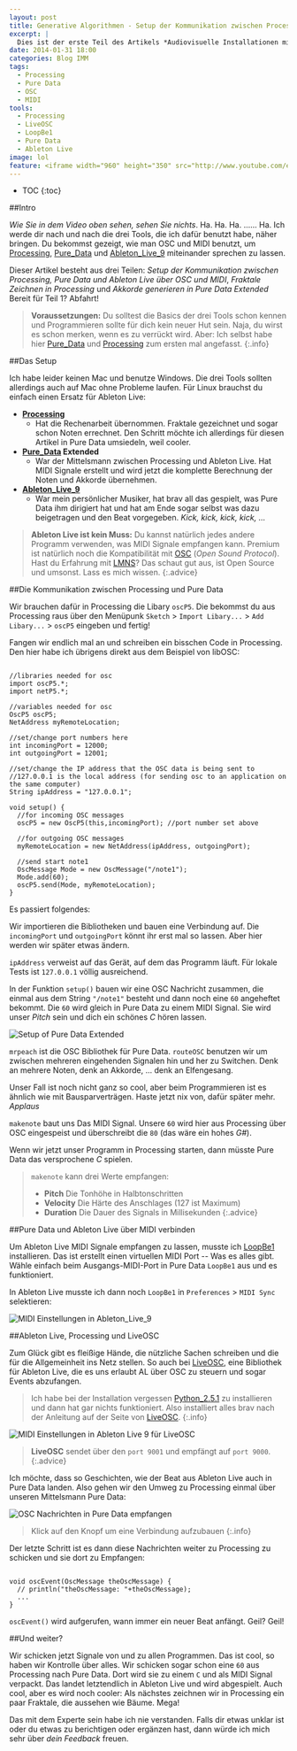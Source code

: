 ```yaml
---
layout: post
title: Generative Algorithmen - Setup der Kommunikation zwischen Processing, Pure Data und Ableton Live über OSC und MIDI.
excerpt: |
  Dies ist der erste Teil des Artikels *Audiovisuelle Installationen mit Generativen Algorithmen*. Wir erstellen Fraktale, die wie Bäume aussehen und lassen sie von elfengleichen Klängen begleiten. Abgefahren!
date: 2014-01-31 18:00
categories: Blog IMM
tags: 
  - Processing
  - Pure Data
  - OSC
  - MIDI
tools:  
  - Processing
  - LiveOSC
  - LoopBe1
  - Pure Data
  - Ableton Live
image: lol
feature: <iframe width="960" height="350" src="http://www.youtube.com/embed/t3XHLunRFz4?showinfo=0&controls=1&theme=light&color=white" frameborder="0" allowfullscreen></iframe>
---
```


* TOC
{:toc}

##Intro

*Wie Sie in dem Video oben sehen, sehen Sie nichts*. Ha. Ha. Ha. ...... Ha. Ich werde dir nach und nach die drei Tools, die ich dafür benutzt habe, näher bringen. Du bekommst gezeigt, wie man OSC und MIDI benutzt, um [Processing], [Pure_Data] und [Ableton_Live_9] miteinander sprechen zu lassen. 

Dieser Artikel besteht aus drei Teilen: *Setup der Kommunikation zwischen Processing, Pure Data und Ableton Live über OSC und MIDI*, *Fraktale Zeichnen in Processing* und *Akkorde generieren in Pure Data Extended* Bereit für Teil 1? Abfahrt!

> **Voraussetzungen:** 
> Du solltest die Basics der drei Tools schon kennen und Programmieren sollte für dich kein neuer Hut sein. Naja, du wirst es schon merken, wenn es zu verrückt wird. Aber: Ich selbst habe hier [Pure_Data] und [Processing] zum ersten mal angefasst. 
{:.info}

##Das Setup

Ich habe leider keinen Mac und benutze Windows. Die drei Tools sollten allerdings auch auf Mac ohne Probleme laufen. Für Linux brauchst du einfach einen Ersatz für Ableton Live:

* **[Processing]**
    - Hat die Rechenarbeit übernommen. Fraktale gezeichnet und sogar schon Noten errechnet. Den Schritt möchte ich allerdings für diesen Artikel in Pure Data umsiedeln, weil cooler.
* **[Pure_Data] Extended**
    - War der Mittelsmann zwischen Processing und Ableton Live. Hat MIDI Signale erstellt und wird jetzt die komplette Berechnung der Noten und Akkorde übernehmen.
* **[Ableton_Live_9]**
    - War mein persönlicher Musiker, hat brav all das gespielt, was Pure Data ihm dirigiert hat und hat am Ende sogar selbst was dazu beigetragen und den Beat vorgegeben. *Kick, kick, kick, kick, ...*

> **Ableton Live ist kein Muss:**
> Du kannst natürlich jedes andere Programm verwenden, was MIDI Signale empfangen kann. Premium ist natürlich noch die Kompatibilität mit [OSC] (*Open Sound Protocol*). 
> Hast du Erfahrung mit [LMNS]? Das schaut gut aus, ist Open Source und umsonst. Lass es mich wissen.
{:.advice}

##Die Kommunikation zwischen Processing und Pure Data

Wir brauchen dafür in Processing die Libary `oscP5`. Die bekommst du aus Processing raus über den Menüpunk `Sketch` > `Import Libary...` > `Add Libary...` > `oscP5` eingeben und fertig!

Fangen wir endlich mal an und schreiben ein bisschen Code in Processing. Den hier habe ich übrigens direkt aus dem Beispiel von libOSC:

~~~ text

//libraries needed for osc
import oscP5.*;
import netP5.*;

//variables needed for osc
OscP5 oscP5;
NetAddress myRemoteLocation;

//set/change port numbers here
int incomingPort = 12000;
int outgoingPort = 12001;

//set/change the IP address that the OSC data is being sent to
//127.0.0.1 is the local address (for sending osc to an application on the same computer)
String ipAddress = "127.0.0.1";

void setup() {
  //for incoming OSC messages
  oscP5 = new OscP5(this,incomingPort); //port number set above
  
  //for outgoing OSC messages
  myRemoteLocation = new NetAddress(ipAddress, outgoingPort);
  
  //send start note1
  OscMessage Mode = new OscMessage("/note1");
  Mode.add(60);
  oscP5.send(Mode, myRemoteLocation);
}

~~~

Es passiert folgendes:

Wir importieren die Bibliotheken und bauen eine Verbindung auf. Die `incomingPort` und `outgoingPort` könnt ihr erst mal so lassen. Aber hier werden wir später etwas ändern.

`ipAddress` verweist auf das Gerät, auf dem das Programm läuft. Für lokale Tests ist `127.0.0.1` völlig ausreichend.

In der Funktion `setup()` bauen wir eine OSC Nachricht zusammen, die einmal aus dem String `"/note1"` besteht und dann noch eine `60` angeheftet bekommt. Die `60` wird gleich in Pure Data zu einem MIDI Signal. Sie wird unser *Pitch* sein und dich ein schönes *C* hören lassen. 

![Setup of Pure Data Extended](/images/osc_setup_pde.png)

`mrpeach` ist die OSC Bibliothek für Pure Data. `routeOSC` benutzen wir um zwischen mehreren eingehenden Signalen hin und her zu Switchen. Denk an mehrere Noten, denk an Akkorde, ... denk an Elfengesang. 

Unser Fall ist noch nicht ganz so cool, aber beim Programmieren ist es ähnlich wie mit Bausparverträgen. Haste jetzt nix von, dafür später mehr. *Applaus*

`makenote` baut uns Das MIDI Signal. Unsere `60` wird hier aus Processing über OSC eingespeist und überschreibt die `80` (das wäre ein hohes *G#*).

Wenn wir jetzt unser Programm in Processing starten, dann müsste Pure Data das versprochene *C* spielen.

> `makenote` kann drei Werte empfangen:
>
>   - **Pitch** Die Tonhöhe in Halbtonschritten
>   - **Velocity** Die Härte des Anschlages (127 ist Maximum)
>   - **Duration** Die Dauer des Signals in Millisekunden
{:.advice}

##Pure Data und Ableton Live über MIDI verbinden

Um Ableton Live MIDI Signale empfangen zu lassen, musste ich [LoopBe1] installieren. Das ist erstellt einen virtuellen MIDI Port -- Was es alles gibt. Wähle einfach beim Ausgangs-MIDI-Port in Pure Data `LoopBe1` aus und es funktioniert. 

In Ableton Live musste ich dann noch `LoopBe1` in `Preferences` > `MIDI Sync` selektieren:

![MIDI Einstellungen in Ableton_Live_9](/images/ableton_live_midi_prefs.png)

##Ableton Live, Processing und LiveOSC 

Zum Glück gibt es fleißige Hände, die nützliche Sachen schreiben und die für die Allgemeinheit ins Netz stellen. So auch bei [LiveOSC], eine Bibliothek für Ableton Live, die es uns erlaubt AL über OSC zu steuern und sogar Events abzufangen. 

> Ich habe bei der Installation vergessen [Python_2.5.1] zu installieren und dann hat gar nichts funktioniert. Also installiert alles brav nach der Anleitung auf der Seite von [LiveOSC].
{:.info}

![MIDI Einstellungen in Ableton Live 9 für LiveOSC](/images/ableton_live_osc_prefs.png) 

> **LiveOSC** sendet über den `port 9001` und empfängt auf `port 9000`. 
{:.advice}

Ich möchte, dass so Geschichten, wie der Beat aus Ableton Live auch in Pure Data landen. Also gehen wir den Umweg zu Processing einmal über unseren Mittelsmann Pure Data:

![OSC Nachrichten in Pure Data empfangen](/images/osc_setup_pde_02.png) 

> Klick auf den Knopf um eine Verbindung aufzubauen
{:.info}

Der letzte Schritt ist es dann diese Nachrichten weiter zu Processing zu schicken und sie dort zu Empfangen: 

~~~text

void oscEvent(OscMessage theOscMessage) {
  // println("theOscMessage: "+theOscMessage);
  ...
}

~~~


`oscEvent()` wird aufgerufen, wann immer ein neuer Beat anfängt. Geil? Geil!

##Und weiter?

Wir schicken jetzt Signale von und zu allen Programmen. Das ist cool, so haben wir Kontrolle über alles. Wir schicken sogar schon eine `60` aus Processing nach Pure Data. Dort wird sie zu einem `C` und als MIDI Signal verpackt. Das landet letztendlich in Ableton Live und wird abgespielt. Auch cool, aber es wird noch cooler: Als nächstes zeichnen wir in Processing ein paar Fraktale, die aussehen wie Bäume. Mega!

Das mit dem Experte sein habe ich nie verstanden. Falls dir etwas unklar ist oder du etwas zu berichtigen oder ergänzen hast, dann würde ich mich sehr über *dein Feedback* freuen.

[Processing]: http://processing.org/
[Pure_Data]: http://puredata.info/
[Ableton_Live_9]: https://www.ableton.com/de/live/new-in-9/
[The_Nature_of_Code]:http://natureofcode.com/book/
[OSC]: http://en.wikipedia.org/wiki/Open_Sound_Control
[MIDI]: http://en.wikipedia.org/wiki/Musical_Instrument_Digital_Interface
[LoopBe1]: http://www.nerds.de/en/download.html
[LiveOSC]: http://livecontrol.q3f.org/ableton-liveapi/liveosc/
[Python_2.5.1]: http://www.python.org/download/releases/2.5.1/
[LMNS]: http://lmms.sourceforge.net/


